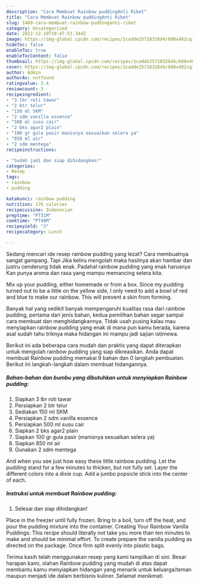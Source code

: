 ```yaml
---
description: "Cara Membuat Rainbow puddingAnti Ribet"
title: "Cara Membuat Rainbow puddingAnti Ribet"
slug: 1409-cara-membuat-rainbow-puddinganti-ribet
category: Uncategorized
date: 2022-12-10T19:47:53.344Z
image: https://img-global.cpcdn.com/recipes/1cadde25710326d4/680x482cq70/rainbow-pudding-foto-resep-utama.jpg
hideToc: false
enableToc: true
enableTocContent: false
thumbnail: https://img-global.cpcdn.com/recipes/1cadde25710326d4/680x482cq70/rainbow-pudding-foto-resep-utama.jpg
cover: https://img-global.cpcdn.com/recipes/1cadde25710326d4/680x482cq70/rainbow-pudding-foto-resep-utama.jpg
author: Admin
authorAv: notfound
ratingvalue: 3.4
reviewcount: 3
recipeingredient:
- "3 lbr roti tawar"
- "2 btr telur"
- "150 ml SKM"
- "2 sdm vanilla essence"
- "500 ml susu cair"
- "2 bks agar2 plain"
- "100 gr gula pasir manisnya sesuaikan selera ya"
- "850 ml air"
- "2 sdm mentega"
recipeinstructions:

- "Sudah jadi dan siap dihidangkan!"
categories:
- Resep
tags:
- rainbow
- pudding

katakunci: rainbow pudding 
nutrition: 176 calories
recipecuisine: Indonesian
preptime: "PT31M"
cooktime: "PT48M"
recipeyield: "3"
recipecategory: Lunch

---
```



Sedang mencari ide resep rainbow pudding yang lezat? Cara membuatnya sangat gampang. Tapi Jika keliru mengolah maka hasilnya akan hambar dan justru cenderung tidak enak. Padahal rainbow pudding yang enak harusnya Kan punya aroma dan rasa yang mampu memancing selera kita.


Mix up your pudding, either homemade or from a box. Since my pudding turned out to be a little on the yellow side, I only need to add a bowl of red and blue to make our rainbow. This will prevent a skin from forming.

Banyak hal yang sedikit banyak mempengaruhi kualitas rasa dari rainbow pudding, pertama dari jenis bahan, kedua pemilihan bahan segar sampai cara membuat dan menghidangkannya. Tidak usah pusing kalau mau menyiapkan rainbow pudding yang enak di mana pun kamu berada, karena asal sudah tahu triknya maka hidangan ini mampu jadi sajian istimewa.


Berikut ini ada beberapa cara mudah dan praktis yang dapat diterapkan untuk mengolah rainbow pudding yang siap dikreasikan. Anda dapat membuat Rainbow pudding memakai 9 bahan dan 0 langkah pembuatan. Berikut ini langkah-langkah dalam membuat hidangannya.

<!--inarticleads1-->

##### Bahan-bahan dan bumbu yang dibutuhkan untuk menyiapkan Rainbow pudding:

1. Siapkan 3 lbr roti tawar
1. Persiapkan 2 btr telur
1. Sediakan 150 ml SKM
1. Persiapkan 2 sdm vanilla essence
1. Persiapkan 500 ml susu cair
1. Siapkan 2 bks agar2 plain
1. Siapkan 100 gr gula pasir (manisnya sesuaikan selera ya)
1. Siapkan 850 ml air
1. Gunakan 2 sdm mentega


And when you see just how easy these little rainbow pudding. Let the pudding stand for a few minutes to thicken, but not fully set. Layer the different colors into a dixie cup. Add a jumbo popsicle stick into the center of each. 

<!--inarticleads2-->

##### Instruksi untuk membuat Rainbow pudding:


1. Selesai dan siap dihidangkan!

Place in the freezer until fully frozen. Bring to a boil, turn off the heat, and pour the pudding mixture into the container. Creating Your Rainbow Vanilla Puddings: This recipe should literally not take you more than ten minutes to make and should be minimal effort. To create prepare the vanilla pudding as directed on the package. Once firm split evenly into plastic bags. 

Terima kasih telah menggunakan resep yang kami tampilkan di sini. Besar harapan kami, olahan Rainbow pudding yang mudah di atas dapat membantu kamu menyiapkan hidangan yang menarik untuk keluarga/teman maupun menjadi ide dalam berbisnis kuliner. Selamat menikmati
